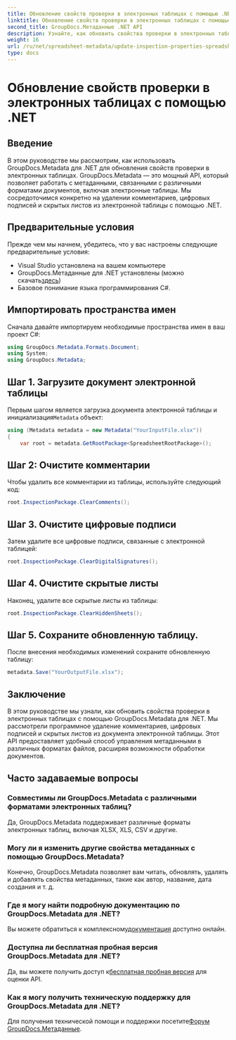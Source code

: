 ```yaml
---
title: Обновление свойств проверки в электронных таблицах с помощью .NET
linktitle: Обновление свойств проверки в электронных таблицах с помощью .NET
second_title: GroupDocs.Метаданные .NET API
description: Узнайте, как обновить свойства проверки в электронных таблицах с помощью GroupDocs.Metadata для .NET. Легко управляйте комментариями, подписями и скрытыми листами.
weight: 16
url: /ru/net/spreadsheet-metadata/update-inspection-properties-spreadsheets/
type: docs
---
```

# Обновление свойств проверки в электронных таблицах с помощью .NET

## Введение
В этом руководстве мы рассмотрим, как использовать GroupDocs.Metadata для .NET для обновления свойств проверки в электронных таблицах. GroupDocs.Metadata — это мощный API, который позволяет работать с метаданными, связанными с различными форматами документов, включая электронные таблицы. Мы сосредоточимся конкретно на удалении комментариев, цифровых подписей и скрытых листов из электронной таблицы с помощью .NET.
## Предварительные условия
Прежде чем мы начнем, убедитесь, что у вас настроены следующие предварительные условия:
- Visual Studio установлена на вашем компьютере
-  GroupDocs.Метаданные для .NET установлены (можно скачать[здесь](https://releases.groupdocs.com/metadata/net/))
- Базовое понимание языка программирования C#.

## Импортировать пространства имен
Сначала давайте импортируем необходимые пространства имен в ваш проект C#:
```csharp
using GroupDocs.Metadata.Formats.Document;
using System;
using GroupDocs.Metadata;
```
## Шаг 1. Загрузите документ электронной таблицы
 Первым шагом является загрузка документа электронной таблицы и инициализация`Metadata` объект:
```csharp
using (Metadata metadata = new Metadata("YourInputFile.xlsx"))
{
    var root = metadata.GetRootPackage<SpreadsheetRootPackage>();
```
## Шаг 2: Очистите комментарии
Чтобы удалить все комментарии из таблицы, используйте следующий код:
```csharp
root.InspectionPackage.ClearComments();
```
## Шаг 3. Очистите цифровые подписи
Затем удалите все цифровые подписи, связанные с электронной таблицей:
```csharp
root.InspectionPackage.ClearDigitalSignatures();
```
## Шаг 4. Очистите скрытые листы
Наконец, удалите все скрытые листы из таблицы:
```csharp
root.InspectionPackage.ClearHiddenSheets();
```
## Шаг 5. Сохраните обновленную таблицу.
После внесения необходимых изменений сохраните обновленную таблицу:
```csharp
metadata.Save("YourOutputFile.xlsx");
```

## Заключение
В этом руководстве мы узнали, как обновить свойства проверки в электронных таблицах с помощью GroupDocs.Metadata для .NET. Мы рассмотрели программное удаление комментариев, цифровых подписей и скрытых листов из документа электронной таблицы. Этот API предоставляет удобный способ управления метаданными в различных форматах файлов, расширяя возможности обработки документов.

## Часто задаваемые вопросы
### Совместимы ли GroupDocs.Metadata с различными форматами электронных таблиц?
Да, GroupDocs.Metadata поддерживает различные форматы электронных таблиц, включая XLSX, XLS, CSV и другие.
### Могу ли я изменить другие свойства метаданных с помощью GroupDocs.Metadata?
Конечно, GroupDocs.Metadata позволяет вам читать, обновлять, удалять и добавлять свойства метаданных, такие как автор, название, дата создания и т. д.
### Где я могу найти подробную документацию по GroupDocs.Metadata для .NET?
 Вы можете обратиться к комплексному[документация](https://tutorials.groupdocs.com/metadata/net/) доступно онлайн.
### Доступна ли бесплатная пробная версия GroupDocs.Metadata для .NET?
 Да, вы можете получить доступ к[бесплатная пробная версия](https://releases.groupdocs.com/) для оценки API.
### Как я могу получить техническую поддержку для GroupDocs.Metadata для .NET?
 Для получения технической помощи и поддержки посетите[Форум GroupDocs.Метаданные](https://forum.groupdocs.com/c/metadata/14).